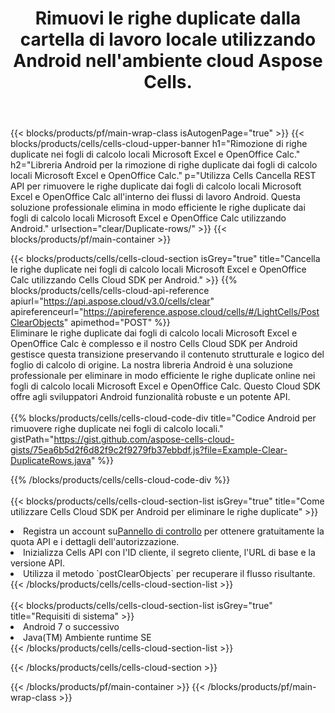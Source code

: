 ﻿---
title:  Rimuovi le righe duplicate dalla cartella di lavoro locale utilizzando Android nell'ambiente cloud Aspose Cells.
description:  API cloud e SDK per eliminare le righe duplicate in Microsoft Excel e OpenOffice Calc utilizzando Android. Elimina le righe duplicate nei fogli di calcolo locali con Cells Cloud SDK per Android.
---
{{< blocks/products/pf/main-wrap-class isAutogenPage="true" >}}
{{< blocks/products/cells/cells-cloud-upper-banner h1="Rimozione di righe duplicate nei fogli di calcolo locali Microsoft Excel e OpenOffice Calc." h2="Libreria Android per la rimozione di righe duplicate dai fogli di calcolo locali Microsoft Excel e OpenOffice Calc." p="Utilizza Cells Cancella REST API per rimuovere le righe duplicate dai fogli di calcolo locali Microsoft Excel e OpenOffice Calc all\'interno dei flussi di lavoro Android. Questa soluzione professionale elimina in modo efficiente le righe duplicate dai fogli di calcolo locali Microsoft Excel e OpenOffice Calc utilizzando Android." urlsection="clear/Duplicate-rows/" >}}
{{< blocks/products/pf/main-container >}}

{{< blocks/products/cells/cells-cloud-section isGrey="true" title="Cancella le righe duplicate nei fogli di calcolo locali Microsoft Excel e OpenOffice Calc utilizzando Cells Cloud SDK per Android." >}}
{{% blocks/products/cells/cells-cloud-api-reference apiurl="https://api.aspose.cloud/v3.0/cells/clear" apireferenceurl="https://apireference.aspose.cloud/cells/#/LightCells/PostClearObjects" apimethod="POST" %}}
<br/>
Eliminare le righe duplicate dai fogli di calcolo locali Microsoft Excel e OpenOffice Calc è complesso e il nostro Cells Cloud SDK per Android gestisce questa transizione preservando il contenuto strutturale e logico del foglio di calcolo di origine. La nostra libreria Android è una soluzione professionale per eliminare in modo efficiente le righe duplicate online nei fogli di calcolo locali Microsoft Excel e OpenOffice Calc. Questo Cloud SDK offre agli sviluppatori Android funzionalità robuste e un potente API.
<br/>
<br/>
{{% blocks/products/cells/cells-cloud-code-div title="Codice Android per rimuovere righe duplicate nei fogli di calcolo locali." gistPath="https://gist.github.com/aspose-cells-cloud-gists/75ea6b5d2f6d82f9c2f9279fb37ebbdf.js?file=Example-Clear-DuplicateRows.java" %}}
  
{{% /blocks/products/cells/cells-cloud-code-div %}}
<br/>
<br/>
{{< blocks/products/cells/cells-cloud-section-list isGrey="true" title="Come utilizzare Cells Cloud SDK per Android per eliminare le righe duplicate" >}}
<li> Registra un account su<a href="https://dashboard.aspose.cloud/">Pannello di controllo</a> per ottenere gratuitamente la quota API e i dettagli dell'autorizzazione.</li>
<li>Inizializza Cells API con l'ID cliente, il segreto cliente, l'URL di base e la versione API.</li>
<li>Utilizza il metodo `postClearObjects` per recuperare il flusso risultante.</li>
{{< /blocks/products/cells/cells-cloud-section-list >}}
<br/>
<br/>
{{< blocks/products/cells/cells-cloud-section-list isGrey="true" title="Requisiti di sistema" >}}
<li>Android 7 o successivo</li>
<li>Java(TM) Ambiente runtime SE</li>
{{< /blocks/products/cells/cells-cloud-section-list >}}

{{< /blocks/products/cells/cells-cloud-section >}}

{{< /blocks/products/pf/main-container >}}
{{< /blocks/products/pf/main-wrap-class >}}
